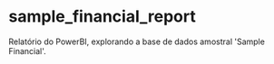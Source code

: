 # sample_financial_report
Relatório do PowerBI, explorando a base de dados amostral 'Sample Financial'.
